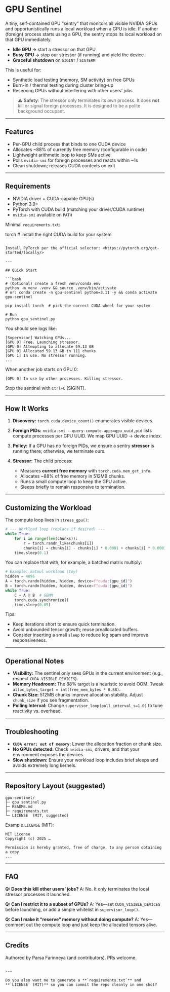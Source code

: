 
# GPU Sentinel

A tiny, self-contained GPU “sentry” that monitors all visible NVIDIA GPUs and opportunistically runs a local workload when a GPU is idle. If another (foreign) process starts using a GPU, the sentry stops its local workload on that GPU immediately.

- **Idle GPU →** start a stressor on that GPU  
- **Busy GPU →** stop our stressor (if running) and yield the device  
- **Graceful shutdown** on `SIGINT` / `SIGTERM`

This is useful for:
- Synthetic load testing (memory, SM activity) on free GPUs
- Burn-in / thermal testing during cluster bring-up
- Reserving GPUs without interfering with other users’ jobs

> ⚠️ **Safety**: The stressor only terminates its *own* process. It does **not** kill or signal foreign processes. It is designed to be a polite background occupant.

---

## Features

- Per-GPU child process that binds to one CUDA device  
- Allocates ~88% of currently free memory (configurable in code)  
- Lightweight arithmetic loop to keep SMs active  
- Polls `nvidia-smi` for foreign processes and reacts within ~1s  
- Clean shutdown; releases CUDA contexts on exit  

---

## Requirements

- NVIDIA driver + CUDA-capable GPU(s)  
- Python 3.9+  
- PyTorch with CUDA build (matching your driver/CUDA runtime)  
- `nvidia-smi` available on `PATH`  

Minimal `requirements.txt`:


torch  # install the right CUDA build for your system

````

Install PyTorch per the official selector: <https://pytorch.org/get-started/locally/>

---

## Quick Start

```bash
# (Optional) create a fresh venv/conda env
python -m venv .venv && source .venv/bin/activate
# or: conda create -n gpu-sentinel python=3.11 -y && conda activate gpu-sentinel

pip install torch  # pick the correct CUDA wheel for your system

# Run
python gpu_sentinel.py
````

You should see logs like:

```
[Supervisor] Watching GPUs...
[GPU 0] Free. Launching stressor.
[GPU 0] Attempting to allocate 59.13 GB
[GPU 0] Allocated 59.13 GB in 111 chunks
[GPU 1] In use. No stressor running.
...
```

When another job starts on GPU 0:

```
[GPU 0] In use by other processes. Killing stressor.
```

Stop the sentinel with `Ctrl+C` (SIGINT).

---

## How It Works

1. **Discovery:** `torch.cuda.device_count()` enumerates visible devices.
2. **Foreign PIDs:** `nvidia-smi --query-compute-apps=gpu_uuid,pid` lists compute processes per GPU UUID. We map GPU UUID → device index.
3. **Policy:** If a GPU has no foreign PIDs, we ensure a sentry **stressor** is running there; otherwise, we terminate ours.
4. **Stressor:** The child process:

   * Measures **current free memory** with `torch.cuda.mem_get_info`.
   * Allocates \~88% of free memory in 512MB chunks.
   * Runs a small compute loop to keep the GPU active.
   * Sleeps briefly to remain responsive to termination.

---

## Customizing the Workload

The compute loop lives in `stress_gpu()`:

```python
# --- Workload loop (replace if desired) ---
while True:
    for i in range(len(chunks)):
        r = torch.randn_like(chunks[i])
        chunks[i] = chunks[i] - chunks[i] * 0.0001 + chunks[i] * 0.0001 * r
    time.sleep(0.1)
```

You can replace that with, for example, a batched matrix multiply:

```python
# Example: matmul workload (toy)
hidden = 4096
A = torch.randn(hidden, hidden, device=f"cuda:{gpu_id}")
B = torch.randn(hidden, hidden, device=f"cuda:{gpu_id}")
while True:
    C = A @ B  # GEMM
    torch.cuda.synchronize()
    time.sleep(0.05)
```

Tips:

* Keep iterations short to ensure quick termination.
* Avoid unbounded tensor growth; reuse preallocated buffers.
* Consider inserting a small `sleep` to reduce log spam and improve responsiveness.

---

## Operational Notes

* **Visibility:** The sentinel only sees GPUs in the current environment (e.g., respect `CUDA_VISIBLE_DEVICES`).
* **Memory Headroom:** The 88% target is a heuristic to avoid OOM. Tweak `alloc_bytes_target = int(free_mem_bytes * 0.88)`.
* **Chunk Size:** 512MB chunks improve allocation stability. Adjust `chunk_size` if you see fragmentation.
* **Polling Interval:** Change `supervisor_loop(poll_interval_s=1.0)` to tune reactivity vs. overhead.

---

## Troubleshooting

* **`CUDA error: out of memory`:** Lower the allocation fraction or chunk size.
* **No GPUs detected:** Check `nvidia-smi`, drivers, and that your environment exposes the devices.
* **Slow shutdown:** Ensure your workload loop includes brief sleeps and avoids extremely long kernels.

---

## Repository Layout (suggested)

```
gpu-sentinel/
├─ gpu_sentinel.py
├─ README.md
├─ requirements.txt
└─ LICENSE  (MIT, suggested)
```

Example `LICENSE` (MIT):

```text
MIT License
Copyright (c) 2025 …

Permission is hereby granted, free of charge, to any person obtaining a copy
...
```

---

## FAQ

**Q: Does this kill other users’ jobs?**
A: No. It only terminates the local stressor processes it launched.

**Q: Can I restrict it to a subset of GPUs?**
A: Yes—set `CUDA_VISIBLE_DEVICES` before launching, or add a simple whitelist in `supervisor_loop()`.

**Q: Can I make it “reserve” memory without doing compute?**
A: Yes—comment out the compute loop and just keep the allocated tensors alive.

---

## Credits

Authored by Parsa Farinneya (and contributors). PRs welcome.

```

---

Do you also want me to generate a **`requirements.txt`** and **`LICENSE` (MIT)** so you can commit the repo cleanly in one shot?
```
